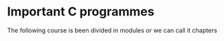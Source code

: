 # Important C programmes
The following course is been divided in modules or we can call it chapters

